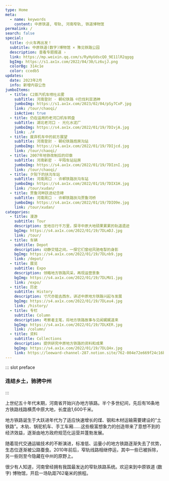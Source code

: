 ```yaml
---
type: Home
meta:
  - name: keywords
    content: 中原铁道, 窄轨, 河南窄轨, 铁道博物馆
permalink: /
search: false
special:
  title: 小火车再出发！
  subtitle: 中原铁道(数字)博物馆 × 豫见铁路公园
  description: 查看专题报道 ›
  link: https://mp.weixin.qq.com/s/RyHyUdscQO_9E11lR2qgqg
  bgImg: https://s1.ax1x.com/2022/04/30/Lz6ujJ.png
  colorBg: 314c1e
  color: ccedb5
updates:
  date: 2023年2月
  info: 新增内容公告
jumboItems:
  - title: C2蒸汽机车喷吐云雾
    subTitle: 河南登封 · 朝杞铁路 ©巴伐利亚酒神
    jumboImg: https://s1.ax1x.com/2023/02/04/pSy7CxP.jpg
    link: /tour/chaoqi/
    isActive: true
  - title: 仍在运用的老河口机车转盘
    subTitle: 湖北老河口 · 光化水泥厂
    jumboImg: https://s4.ax1x.com/2022/01/19/7DIvjA.jpg
    link: ./#
  - title: 废弃机车中的前方展望
    subTitle: 河南登封 · 朝杞铁路炮房沟站
    jumboImg: https://s4.ax1x.com/2022/01/19/7DIjcd.jpg
    link: /tour/chaoqi/
  - title: 2007年地铁改制后的印章
    subTitle: 河南新密 · 平陌车站站房
    jumboImg: https://s4.ax1x.com/2022/01/19/7DIznI.jpg
    link: /tour/chaoqi/
  - title: 夕阳下的扶沟车站
    subTitle: 河南周口 · 许郸铁路扶沟车站
    jumboImg: https://s4.ax1x.com/2022/01/19/7DIX1H.jpg
    link: /tour/xudan/
  - title: 贾鲁河畔跃进纪念碑
    subTitle: 河南周口 · 许郸铁路扶沟贾鲁河桥
    jumboImg: https://s4.ax1x.com/2022/01/19/7DIO9e.jpg
    link: /tour/xudan/
categories:
  - title: 漫游
    subtitle: Tour
    description: 坐地日行千万里，探寻中原大地硕果累累的轨道遗迹
    bgImg: https://s4.ax1x.com/2022/01/19/7DLmDJ.jpg
    link: /tour/
  - title: 车辆
    subtitle: Depot
    description: 动静交错之间，一探它们曾经风驰电掣的身影
    bgImg: https://s4.ax1x.com/2022/01/19/7DLnb9.jpg
    link: /depot/
  - title: 展览
    subtitle: Expo
    description: 领略地方铁路风采，再现运营景象
    bgImg: https://s4.ax1x.com/2022/01/19/7DLMU1.jpg
    link: /expo/
  - title: 历史
    subtitle: History
    description: 寸尺亦能去西东，讲述中原地方铁路兴起与发展
    bgImg: https://s4.ax1x.com/2022/01/19/7DLeu4.jpg
    link: /history/
  - title: 专栏
    subtitle: Column
    description: 考察者主笔，将地方铁路故事与见闻娓娓道来
    bgImg: https://s4.ax1x.com/2022/01/19/7DLKER.jpg
    link: /column/
  - title: 资料
    subtitle: Collections    
    description: 提供研究中原地方铁路的资料和成果
    bgImg: https://s4.ax1x.com/2022/01/19/7DLQ4x.jpg
    link: https://leeward-channel-287.notion.site/762-004e72e669f24c16bf2f6497b5fe1866
---
```


::: slot preface
### 连结乡土，驰骋中州
:::

上世纪五十年代末期，河南省开始兴办地方铁路。半个多世纪间，先后有16条地方铁路线路横贯中原大地，长度逾1,600千米。

地方铁路诞生于大跃进年代为了适应快速增长的煤、钢和木材运输需要建设的“土铁路”。木轨、锅驼机车、手工车厢……这些极富想象力的创造带来了意想不到的经济效益，逐渐由地方政府规范化运营并蓬勃发展。

随着现代交通运输技术的不断演进，标准低、运量小的地方铁路逐渐失去了优势，生态位逐渐被公路蚕食。2010年前后，窄轨线路相继停运，其中一些已被拆除，另一些则至今隐藏在中州的原野上。

很少有人知道，河南曾经拥有我国最发达的窄轨铁路系统。欢迎来到中原铁道 (数字) 博物馆，开启一场轨距762毫米的旅程。

